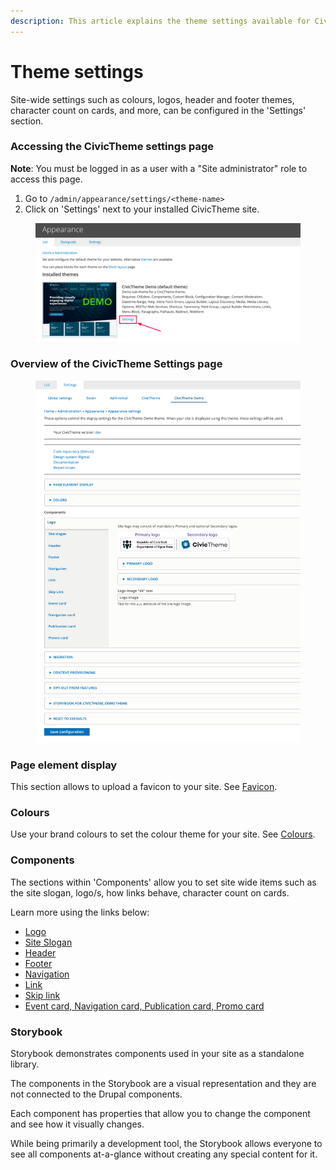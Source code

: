 ```yaml
---
description: This article explains the theme settings available for CivicTheme
---
```


# Theme settings

Site-wide settings such as colours, logos, header and footer themes, character count on cards, and more, can be configured in the 'Settings' section.

### Accessing the CivicTheme settings page <a href="#civicthemeconfiguration-accessingthecivicthemeconfigurationpage" id="civicthemeconfiguration-accessingthecivicthemeconfigurationpage"></a>

**Note**: You must be logged in as a user with a "Site administrator" role to access this page.

1. Go to `/admin/appearance/settings/<theme-name>`
2. Click on 'Settings' next to your installed CivicTheme site.

<figure><img src="../../../.gitbook/assets/31b2eea2-e4b8-48bc-bcfc-e7fbf344735c.png" alt=""><figcaption></figcaption></figure>

### Overview of the CivicTheme Settings page <a href="#civicthemeconfiguration-overviewofthecivicthemeconfigurationpage" id="civicthemeconfiguration-overviewofthecivicthemeconfigurationpage"></a>

<figure><img src="../../../.gitbook/assets/theme-settings.png" alt=""><figcaption></figcaption></figure>

### Page element display <a href="#civicthemeconfiguration-colors" id="civicthemeconfiguration-colors"></a>

This section allows to upload a favicon to your site. See [Favicon](favicon.md).

### Colours <a href="#civicthemeconfiguration-colors" id="civicthemeconfiguration-colors"></a>

Use your brand colours to set the colour theme for your site. See [Colours](colours.md).

### Components <a href="#civicthemeconfiguration-components" id="civicthemeconfiguration-components"></a>

The sections within 'Components' allow you to set site wide items such as the site slogan, logo/s, how links behave, character count on cards.

Learn more using the links below:

* [Logo](logo.md)
* [Site Slogan](site-slogan.md)
* [Header](header.md)
* [Footer](footer.md)
* [Navigation](navigation.md)
* [Link](link.md)
* [Skip link](skip-link.md)
* [Event card, Navigation card, Publication card, Promo card](broken-reference)

### Storybook <a href="#civicthemeconfiguration-storybookfor-your_theme-theme" id="civicthemeconfiguration-storybookfor-your_theme-theme"></a>

Storybook demonstrates components used in your site as a standalone library.

The components in the Storybook are a visual representation and they are not connected to the Drupal components.

Each component has properties that allow you to change the component and see how it visually changes.

While being primarily a development tool, the Storybook allows everyone to see all components at-a-glance without creating any special content for it.
